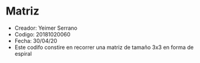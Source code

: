 # Matriz
* Creador: Yeimer Serrano
* Codigo: 20181020060
* Fecha: 30/04/20
* Este codifo constire en recorrer una matriz de tamaño 3x3 en forma de espiral
